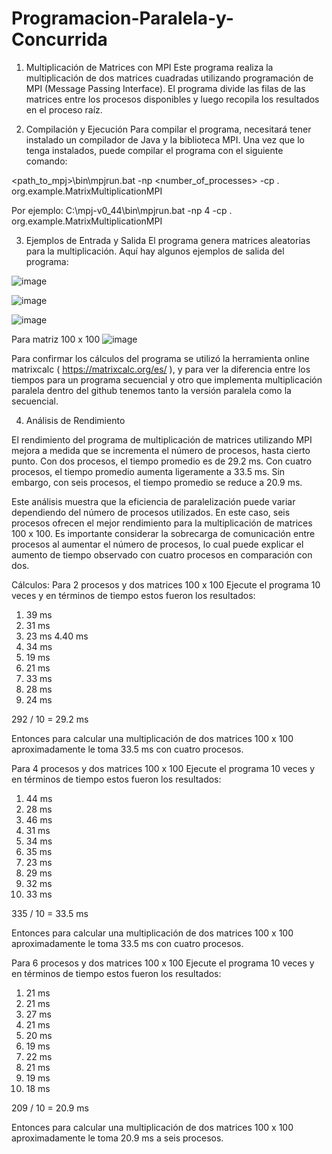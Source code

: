 # Programacion-Paralela-y-Concurrida
1. Multiplicación de Matrices con MPI
Este programa realiza la multiplicación de dos matrices cuadradas utilizando programación de MPI (Message Passing Interface). El programa divide las filas de las matrices entre los procesos disponibles y luego recopila los resultados en el proceso raíz.



2. Compilación y Ejecución
Para compilar el programa, necesitará tener instalado un compilador de Java y la biblioteca MPI. Una vez que lo tenga instalados, puede compilar el programa con el siguiente comando:

<path_to_mpj>\bin\mpjrun.bat -np <number_of_processes> -cp . org.example.MatrixMultiplicationMPI

Por ejemplo:
C:\mpj-v0_44\bin\mpjrun.bat -np 4 -cp . org.example.MatrixMultiplicationMPI



3. Ejemplos de Entrada y Salida
El programa genera matrices aleatorias para la multiplicación. Aquí hay algunos ejemplos de salida del programa:

![image](https://github.com/ViannyCruz/Programacion-Paralela-y-Concurrida/assets/113074158/99cad9d7-8c04-4baf-ad7d-d3fb13e86603)

![image](https://github.com/ViannyCruz/Programacion-Paralela-y-Concurrida/assets/113074158/5f7c923c-03fc-4ac7-83af-88a6b83f882b)

![image](https://github.com/ViannyCruz/Programacion-Paralela-y-Concurrida/assets/113074158/0bfe0525-f8d3-4a50-b8dc-097acabe61ec)

Para matriz 100 x 100
![image](https://github.com/ViannyCruz/Programacion-Paralela-y-Concurrida/assets/113074158/b440f0b0-6392-44fc-9b63-1c3adad55ff4)







Para confirmar los cálculos del programa se utilizó la herramienta online matrixcalc ( https://matrixcalc.org/es/ ), y para ver la diferencia entre los tiempos para un programa secuencial y otro que implementa multiplicación paralela dentro del github tenemos tanto la versión paralela como la secuencial.


4. Análisis de Rendimiento
   
El rendimiento del programa de multiplicación de matrices utilizando MPI mejora a medida que se incrementa el número de procesos, hasta cierto punto. Con dos procesos, el tiempo promedio es de 29.2 ms. Con cuatro procesos, el tiempo promedio aumenta ligeramente a 33.5 ms. Sin embargo, con seis procesos, el tiempo promedio se reduce a 20.9 ms.

Este análisis muestra que la eficiencia de paralelización puede variar dependiendo del número de procesos utilizados. En este caso, seis procesos ofrecen el mejor rendimiento para la multiplicación de matrices 100 x 100. Es importante considerar la sobrecarga de comunicación entre procesos al aumentar el número de procesos, lo cual puede explicar el aumento de tiempo observado con cuatro procesos en comparación con dos.

Cálculos:
Para 2 procesos y dos matrices 100 x 100
Ejecute el programa 10 veces y en términos de tiempo estos fueron los resultados:
1. 39 ms
2. 31 ms
3. 23 ms
4.40 ms
5. 34 ms
6. 19 ms
7. 21 ms
8. 33 ms
9. 28 ms
10. 24 ms

292 / 10 = 29.2 ms

Entonces para calcular una multiplicación de dos matrices 100 x 100 aproximadamente le toma 33.5 ms con cuatro procesos. 



Para 4 procesos y dos matrices 100 x 100
Ejecute el programa 10 veces y en términos de tiempo estos fueron los resultados:
1. 44 ms
2. 28 ms
3. 46 ms
4. 31 ms
5. 34 ms
6. 35 ms
7. 23 ms
8. 29 ms
9. 32 ms
10. 33 ms

335 / 10 = 33.5 ms

Entonces para calcular una multiplicación de dos matrices 100 x 100 aproximadamente le toma 33.5 ms con cuatro procesos. 



Para 6 procesos y dos matrices 100 x 100
Ejecute el programa 10 veces y en términos de tiempo estos fueron los resultados:
1. 21 ms
2. 21 ms
3. 27 ms
4. 21 ms
5. 20 ms
6. 19 ms
7. 22 ms
8. 21 ms
9. 19 ms
10. 18 ms

209 / 10 = 20.9 ms

Entonces para calcular una multiplicación de dos matrices 100 x 100 aproximadamente le toma 20.9 ms a seis procesos. 



